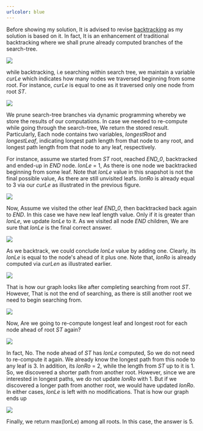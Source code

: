 ```yaml
---
urlcolor: blue
---
```


Before showing my solution, It is advised to revise [backtracking](https://en.wikipedia.org/wiki/Backtracking) as my solution is based on it. In fact, It is an enhancement of traditional backtracking where we shall prune already computed branches of the search-tree.

![](0.png)

while backtracking, i.e searching within search tree, we maintain a variable _curLe_ which indicates how many nodes we traversed beginning from some root. For instance, _curLe_ is equal to one as it traversed only one node from root _ST_.

![](1.png)

We prune search-tree branches via dynamic programming whereby we store the results of our computations. In case we needed to re-compute while going through the search-tree, We return the stored result. Particularly, Each node contains two variables, _longestRoot_ and _longestLeaf_, indicating longest path length from that node to any root, and longest path length from that node to any leaf, respectively.

For instance, assume we started from _ST_ root, reached _END_0_, backtracked and ended-up in _END_ node. _lonLe_ = 1, As there is one node we backtracked beginning from some leaf. Note that _lonLe_ value in this snapshot is not the final possible value, As there are still unvisited leafs. _lonRo_ is already equal to 3 via our _curLe_ as illustrated in the previous figure.

![](2.png)

Now, Assume we visited the other leaf _END_0_, then backtracked back again to _END_. In this case we have new leaf length value. Only if it is greater than _lonLe_, we update _lonLe_ to it. As we visited all node _END_ children, We are sure that _lonLe_ is the final correct answer.

![](3.png)

As we backtrack, we could conclude _lonLe_ value by adding one. Clearly, its _lonLe_ is equal to the node's ahead of it plus one. Note that, _lonRo_ is already computed via _curLen_ as illustrated earlier.

![](4.png)

That is how our graph looks like after completing searching from root _ST_. However, That is not the end of searching, as there is still another root we need to begin searching from.

![](5.png)

Now, Are we going to re-compute longest leaf and longest root for each node ahead of root _ST_ again?

![](6.png)

In fact, No. The node ahead of _ST_ has _lonLe_ computed, So we do not need to re-compute it again. We already know the longest path from this node to any leaf is 3. In addition, its _lonRo_ = 2, while the length from _ST_ up to it is 1. So, we discovered a shorter path from another root. However, since we are interested in longest paths, we do not update _lonRo_ with 1. But if we discovered a longer path from another root, we would have updated _lonRo_. In either cases, _lonLe_ is left with no modifications. That is how our graph ends up

![](7.png)

Finally, we return max(lonLe) among all roots. In this case, the answer is 5.